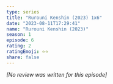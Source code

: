 ```yaml
---
type: series
title: "Rurouni Kenshin (2023) 1x6"
date: "2023-08-11T17:29:41"
name: "Rurouni Kenshin (2023)"
season: 1
episode: 6
rating: 2
ratingEmoji: ⭐️⭐️
share: false
---
```


*[No review was written for this episode]*
